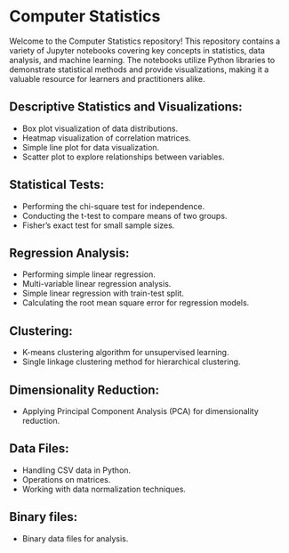 # Computer Statistics

Welcome to the Computer Statistics repository! 
This repository contains a variety of Jupyter notebooks covering key concepts in statistics, data analysis, and machine learning. 
The notebooks utilize Python libraries to demonstrate statistical methods and provide visualizations, making it a valuable resource for learners and practitioners alike.

## Descriptive Statistics and Visualizations:

  - Box plot visualization of data distributions.
  - Heatmap visualization of correlation matrices.
  - Simple line plot for data visualization.
  - Scatter plot to explore relationships between variables.

## Statistical Tests:

  - Performing the chi-square test for independence.
  - Conducting the t-test to compare means of two groups.
  - Fisher’s exact test for small sample sizes.

## Regression Analysis:

  - Performing simple linear regression.
  - Multi-variable linear regression analysis.
  - Simple linear regression with train-test split.
  - Calculating the root mean square error for regression models.

## Clustering:

  - K-means clustering algorithm for unsupervised learning.
  - Single linkage clustering method for hierarchical clustering.

## Dimensionality Reduction:

  - Applying Principal Component Analysis (PCA) for dimensionality reduction.

## Data Files:

  - Handling CSV data in Python.
  - Operations on matrices.
  - Working with data normalization techniques.

## Binary files:

  - Binary data files for analysis.
